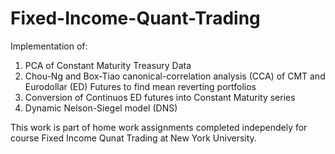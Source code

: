 # Fixed-Income-Quant-Trading
Implementation of: 
  1. PCA of Constant Maturity Treasury Data
  2. Chou-Ng and Box-Tiao canonical-correlation analysis (CCA) of CMT and Eurodollar (ED) Futures to find mean reverting portfolios
  3. Conversion of Continuos ED futures into Constant Maturity series
  4. Dynamic Nelson-Siegel model (DNS)

This work is part of home work assignments completed independely for course Fixed Income Qunat Trading at New York University.
